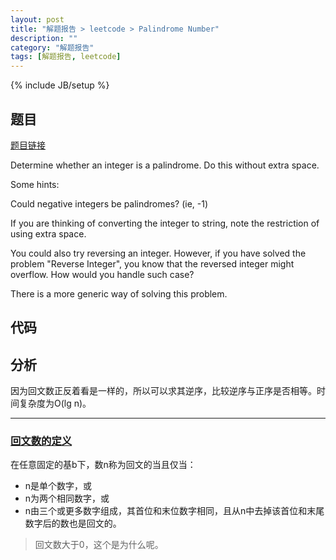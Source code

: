 ```yaml
---
layout: post
title: "解题报告 > leetcode > Palindrome Number"
description: ""
category: "解题报告"
tags: [解题报告, leetcode]
---
```

{% include JB/setup %}

## 题目

[题目链接](https://oj.leetcode.com/problems/palindrome-number/)

Determine whether an integer is a palindrome. Do this without extra space.

Some hints:

Could negative integers be palindromes? (ie, -1)

If you are thinking of converting the integer to string, note the restriction of using extra space.

You could also try reversing an integer. However, if you have solved the problem "Reverse Integer", you know that the reversed integer might overflow. How would you handle such case?

There is a more generic way of solving this problem.

<!--more-->

## 代码

<script src="https://gist.github.com/squirrel20/c654f45944e8b653954e.js"></script>

## 分析

因为回文数正反着看是一样的，所以可以求其逆序，比较逆序与正序是否相等。时间复杂度为O(lg n)。

---

### [回文数的定义](http://zh.wikipedia.org/wiki/%E5%9B%9E%E6%96%87%E6%95%B0)

在任意固定的基b下，数n称为回文的当且仅当：

* n是单个数字，或
* n为两个相同数字，或
* n由三个或更多数字组成，其首位和末位数字相同，且从n中去掉该首位和末尾数字后的数也是回文的。

> 回文数大于0，这个是为什么呢。
